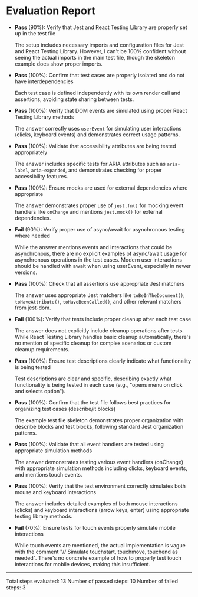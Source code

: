 # Evaluation Report

- **Pass** (90%): Verify that Jest and React Testing Library are properly set up in the test file

    The setup includes necessary imports and configuration files for Jest and React Testing Library. However, I can't be 100% confident without seeing the actual imports in the main test file, though the skeleton example does show proper imports.

- **Pass** (100%): Confirm that test cases are properly isolated and do not have interdependencies

    Each test case is defined independently with its own render call and assertions, avoiding state sharing between tests.

- **Pass** (100%): Verify that DOM events are simulated using proper React Testing Library methods

    The answer correctly uses `userEvent` for simulating user interactions (clicks, keyboard events) and demonstrates correct usage patterns.

- **Pass** (100%): Validate that accessibility attributes are being tested appropriately

    The answer includes specific tests for ARIA attributes such as `aria-label`, `aria-expanded`, and demonstrates checking for proper accessibility features.

- **Pass** (100%): Ensure mocks are used for external dependencies where appropriate

    The answer demonstrates proper use of `jest.fn()` for mocking event handlers like `onChange` and mentions `jest.mock()` for external dependencies.

- **Fail** (90%): Verify proper use of async/await for asynchronous testing where needed

    While the answer mentions events and interactions that could be asynchronous, there are no explicit examples of async/await usage for asynchronous operations in the test cases. Modern user interactions should be handled with await when using userEvent, especially in newer versions.

- **Pass** (100%): Check that all assertions use appropriate Jest matchers

    The answer uses appropriate Jest matchers like `toBeInTheDocument()`, `toHaveAttribute()`, `toHaveBeenCalled()`, and other relevant matchers from jest-dom.

- **Fail** (100%): Verify that tests include proper cleanup after each test case

    The answer does not explicitly include cleanup operations after tests. While React Testing Library handles basic cleanup automatically, there's no mention of specific cleanup for complex scenarios or custom cleanup requirements.

- **Pass** (100%): Ensure test descriptions clearly indicate what functionality is being tested

    Test descriptions are clear and specific, describing exactly what functionality is being tested in each case (e.g., "opens menu on click and selects option").

- **Pass** (100%): Confirm that the test file follows best practices for organizing test cases (describe/it blocks)

    The example test file skeleton demonstrates proper organization with describe blocks and test blocks, following standard Jest organization patterns.

- **Pass** (100%): Validate that all event handlers are tested using appropriate simulation methods

    The answer demonstrates testing various event handlers (onChange) with appropriate simulation methods including clicks, keyboard events, and mentions touch events.

- **Pass** (100%): Verify that the test environment correctly simulates both mouse and keyboard interactions

    The answer includes detailed examples of both mouse interactions (clicks) and keyboard interactions (arrow keys, enter) using appropriate testing library methods.

- **Fail** (70%): Ensure tests for touch events properly simulate mobile interactions

    While touch events are mentioned, the actual implementation is vague with the comment "// Simulate touchstart, touchmove, touchend as needed". There's no concrete example of how to properly test touch interactions for mobile devices, making this insufficient.

---

Total steps evaluated: 13
Number of passed steps: 10
Number of failed steps: 3